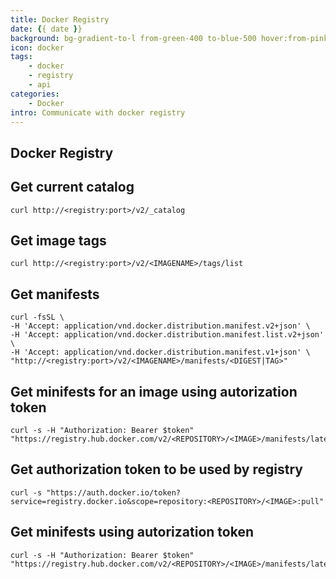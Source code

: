 ```yaml
---
title: Docker Registry
date: {{ date }}
background: bg-gradient-to-l from-green-400 to-blue-500 hover:from-pink-500 hover:to-yellow-500
icon: docker
tags:
    - docker
    - registry
    - api
categories:
    - Docker
intro: Communicate with docker registry
---
```


Docker Registry
---------------

## Get current catalog
```shell script {.wrap}
curl http://<registry:port>/v2/_catalog
```

## Get image tags
```shell script {.wrap}
curl http://<registry:port>/v2/<IMAGENAME>/tags/list
```

## Get manifests
```shell script {.wrap}
curl -fsSL \
-H 'Accept: application/vnd.docker.distribution.manifest.v2+json' \
-H 'Accept: application/vnd.docker.distribution.manifest.list.v2+json' \
-H 'Accept: application/vnd.docker.distribution.manifest.v1+json' \
"http://<registry:port>/v2/<IMAGENAME>/manifests/<DIGEST|TAG>"
```

## Get minifests for an image using autorization token
```shell script {.wrap}
curl -s -H "Authorization: Bearer $token" "https://registry.hub.docker.com/v2/<REPOSITORY>/<IMAGE>/manifests/latest
```

## Get authorization token to be used by registry
```shell script {.wrap}
curl -s "https://auth.docker.io/token?service=registry.docker.io&scope=repository:<REPOSITORY>/<IMAGE>:pull"
```

## Get minifests using autorization token
```shell script {.wrap}
curl -s -H "Authorization: Bearer $token" "https://registry.hub.docker.com/v2/<REPOSITORY>/<IMAGE>/manifests/latest
```